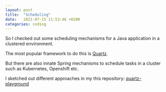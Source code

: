 ```yaml
---
layout: post
title:  "Scheduling"
date:   2021-07-15 11:53:46 +0200
categories: coding
---
```


So I checked out some scheduling mechanisms for a Java application in a clustered environment.

The most popular framework to do this is [Quartz](/java/quartz).

But there are also innate Spring mechanisms to schedule tasks in a cluster such as Kubernetes, Openshift etc.

I sketched out different approaches in my this repository: [quartz-playground](https://github.com/hl191/quartz-playground)
